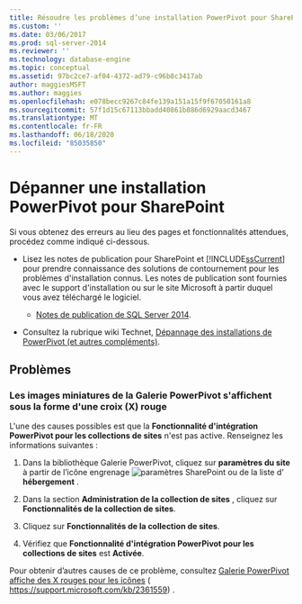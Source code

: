 ```yaml
---
title: Résoudre les problèmes d’une installation PowerPivot pour SharePoint | Microsoft Docs
ms.custom: ''
ms.date: 03/06/2017
ms.prod: sql-server-2014
ms.reviewer: ''
ms.technology: database-engine
ms.topic: conceptual
ms.assetid: 97bc2ce7-af04-4372-ad79-c96b8c3417ab
author: maggiesMSFT
ms.author: maggies
ms.openlocfilehash: e078becc9267c84fe139a151a15f9f67050161a8
ms.sourcegitcommit: 57f1d15c67113bbadd40861b886d6929aacd3467
ms.translationtype: MT
ms.contentlocale: fr-FR
ms.lasthandoff: 06/18/2020
ms.locfileid: "85035850"
---
```

# <a name="troubleshoot-a-powerpivot-for-sharepoint-installation"></a>Dépanner une installation PowerPivot pour SharePoint
  Si vous obtenez des erreurs au lieu des pages et fonctionnalités attendues, procédez comme indiqué ci-dessous.  
  
-   Lisez les notes de publication pour SharePoint et [!INCLUDE[ssCurrent](../../includes/sscurrent-md.md)] pour prendre connaissance des solutions de contournement pour les problèmes d'installation connus. Les notes de publication sont fournies avec le support d'installation ou sur le site Microsoft à partir duquel vous avez téléchargé le logiciel.  
  
    -   [Notes de publication de SQL Server 2014](https://technet.microsoft.com/library/dn169381\(v=sql.15\).aspx).  
  
-   Consultez la rubrique wiki Technet, [Dépannage des installations de PowerPivot (et autres compléments)](https://social.technet.microsoft.com/wiki/contents/articles/13737.troubleshooting-installations-of-powerpivot-and-other-add-ins.aspx).  
  
## <a name="issues"></a>Problèmes  
  
### <a name="powerpivot-gallery-thumbnail-images-show-as-a-red-x"></a>Les images miniatures de la Galerie PowerPivot s'affichent sous la forme d'une croix (X) rouge  
 L'une des causes possibles est que la **Fonctionnalité d'intégration PowerPivot pour les collections de sites** n'est pas active. Renseignez les informations suivantes :  
  
1.  Dans la bibliothèque Galerie PowerPivot, cliquez sur **paramètres du site** à partir de l’icône engrenage ![paramètres SharePoint](https://docs.microsoft.com/analysis-services/analysis-services/media/as-sharepoint2013-settings-gear.gif "Paramètres SharePoint") ou de la liste d' **hébergement** .  
  
2.  Dans la section **Administration de la collection de sites** , cliquez sur **Fonctionnalités de la collection de sites**.  
  
3.  Cliquez sur **Fonctionnalités de la collection de sites**.  
  
4.  Vérifiez que **Fonctionnalité d'intégration PowerPivot pour les collections de sites** est **Activée**.  
  
 Pour obtenir d’autres causes de ce problème, consultez [Galerie PowerPivot affiche des X rouges pour les icônes](https://support.microsoft.com/kb/2361559) ( https://support.microsoft.com/kb/2361559) .  
  
  
